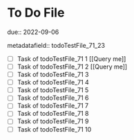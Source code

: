 # To Do File

due:: 2022-09-06

metadatafield:: todoTestFile_71_23

- [ ] Task of todoTestFile_71 1 [[Query me]]
- [ ] Task of todoTestFile_71 2 [[Query me]]
- [ ] Task of todoTestFile_71 3
- [ ] Task of todoTestFile_71 4
- [ ] Task of todoTestFile_71 5
- [ ] Task of todoTestFile_71 6
- [ ] Task of todoTestFile_71 7
- [ ] Task of todoTestFile_71 8
- [ ] Task of todoTestFile_71 9
- [ ] Task of todoTestFile_71 10